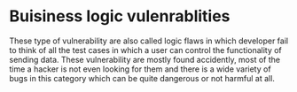 # Buisiness logic vulenrablities


These type of vulnerability are also called logic flaws in which developer fail to think of all the test cases in which a user can control the functionality of sending data.
These vulnerability are mostly found accidently, most of the time a hacker is not even looking for them and there is a wide variety of bugs in this category which can be quite dangerous or not harmful at all.


